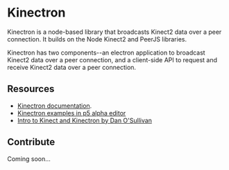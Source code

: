 # Kinectron

Kinectron is a node-based library that broadcasts Kinect2 data over a peer connection. It builds on the Node Kinect2 and PeerJS libraries.

Kinectron has two components--an electron application to broadcast Kinect2 data over a peer connection, and a client-side API to request and receive Kinect2 data over a peer connection.

## Resources

* [Kinectron documentation](https://kinectron.github.io/).
* [Kinectron examples in p5 alpha editor](https://github.com/kinectron/kinectron/wiki/Kinectron-Examples-in-P5-Alpha-Editor)
* [Intro to Kinect and Kinectron by Dan O'Sullivan](https://itp.nyu.edu/classes/dance-f16/kinect/)

## Contribute

Coming soon... 